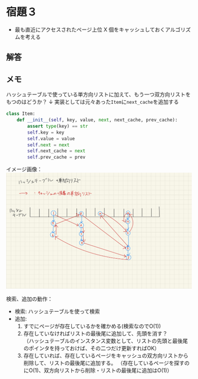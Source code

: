 # 宿題３

- 最も直近にアクセスされたページ上位 X 個をキャッシュしておくアルゴリズムを考える

## 解答

## メモ

ハッシュテーブルで使っている単方向リストに加えて、もう一つ双方向リストをもつのはどうか？
↓ 実装としては元々あった`Item`に`next_cache`を追加する

```python
class Item:
    def __init__(self, key, value, next, next_cache, prev_cache):
        assert type(key) == str
        self.key = key
        self.value = value
        self.next = next
        self.next_cache = next
        self.prev_cache = prev
```

イメージ画像：
![ハッシュテーブルにもう一つ双方向リストを重ねる](./img/hash_table_and_list.jpg)

検索、追加の動作：

- 検索: ハッシュテーブルを使って検索
- 追加:
    1. すでにページが存在しているかを確かめる(検索なのでO(1))
    1. 存在していなければリストの最後尾に追加して、先頭を消す？  
        （ハッシュテーブルのインスタンス変数として、リストの先頭と最後尾のポインタを持っておけば、その二つだけ更新すればOK）
    1. 存在していれば、存在しているページをキャッシュの双方向リストから削除して、リストの最後尾に追加する。
        （存在しているページを探すのにO(1)、双方向リストから削除・リストの最後尾に追加はO(1)）
